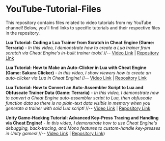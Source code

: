 # YouTube-Tutorial-Files
This repository contains files related to video tutorials from my YouTube channel! Below, you'll find links to specific tutorials and their respective files in the repository.

**Lua Tutorial: Coding a Lua Trainer from Scratch in Cheat Engine (Game: Terraria)** - *In this video, I demonstrate how to create a Lua trainer from scratch via Cheat Engine's in-built trainer tools!* //-- [Video Link](https://www.youtube.com/watch?v=hnZyZio5FBQ) | [Repository Link](https://github.com/dsasmblr/YouTube-Tutorial-Files/tree/master/Lua%20Trainer%20from%20Scratch%20(Terraria))

**Lua Tutorial: How to Make an Auto-Clicker in Lua with Cheat Engine (Game: Sakura Clicker)** - *In this video, I show viewers how to create an auto-clicker via Lua in Cheat Engine!* //-- [Video Link](https://youtu.be/OLX5VCoLsSQ) | [Repository Link](https://github.com/dsasmblr/YouTube-Tutorial-Files/tree/master/Lua%20Auto-Clicker%20(Sakura%20Clicker))

**Lua Tutorial: How to Convert an Auto-Assembler Script to Lua and Obfuscate Trainer Data (Game: Terraria)** - *In this video, I demonstrate how to convert a Cheat Engine auto-assembler script to Lua, then obfuscate function data so there is no plain-text data visible in memory when you generate a trainer with said Lua script!* //-- [Video Link](https://youtu.be/eEg3q2qocwQ) | [Repository Link](https://github.com/dsasmblr/YouTube-Tutorial-Files/tree/master/Convert%20AA%20to%20Lua%20and%20Obfuscate%20Trainer%20Data%20(Terraria))

**Unity Game-Hacking Tutorial: Advanced Key-Press Tracing and Handling via Cheat Engine!** - *In this video, I demonstrate how to use Cheat Engine's debugging, back-tracing, and Mono features to custom-handle key-presses in Unity games!* //-- [Video Link](https://youtu.be/KTFmk3EiV-Q) | [Repository Link](https://github.com/dsasmblr/YouTube-Tutorial-Files/tree/master/Unity%20KeyPress%20Tracing%20and%20Handling%20via%20Cheat%20Engine))
